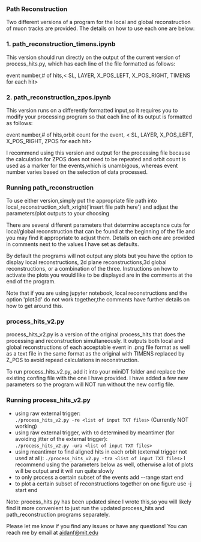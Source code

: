 ### Path Reconstruction
Two different versions of a program for the local and global reconstruction of muon tracks are provided. The details on how to use each one are below:

### 1. path_reconstruction_timens.ipynb

This version should run directly on the output of the current version of process_hits.py, which has each line of the file formatted as follows:

  event number,# of hits,< SL, LAYER, X_POS_LEFT, X_POS_RIGHT, TIMENS for each hit>
  
### 2. path_reconstruction_zpos.ipynb

This version runs on a differently formatted input,so it requires you to modify your processing program so that each line of its output is formatted as follows:

  event number,# of hits,orbit count for the event, < SL, LAYER, X_POS_LEFT, X_POS_RIGHT, ZPOS for each hit> 
  
I recommend using this version and output for the processing file because the calculation for ZPOS does not need to be repeated and orbit count is used as a marker for the events,which is unambigous, whereas event number varies based on the selection of data processed.

### Running path_reconstruction
To use either version,simply put the appropriate file path into local_reconstruction_xleft_xright('insert file path here') and adjust the parameters/plot outputs to your choosing
  
There are several different parameters that determine acceptance cuts for local/global reconstruction that can be found at the beginning of the file and you may find it appropriate to adjust them. Details on each one are provided in comments next to the values I have set as defaults.

By default the programs will not output any plots but you have the option to display local reconstructions, 2d plane reconstructions,3d global reconstructions, or a combination of the three. Instructions on how to activate the plots you would like to be displayed are in the comments at the end of the program. 

Note that if you are using jupyter notebook, local reconstructions and the option 'plot3d' do not work together,the comments have further details on how to get around this.

### process_hits_v2.py
process_hits_v2.py is a version of the original process_hits that does the processing and reconstruction simultaneously. It outputs both local and global reconstructions of each acceptable event in .png file format as well as a text file in the same format as the original with TIMENS replaced by Z_POS to avoid repead calculations in reconstruction. 

To run process_hits_v2.py, add it into your miniDT folder and replace the existing confing file with the one I have provided. I have added a few new parameters so the program will NOT run without the new config file.

### Running process_hits_v2.py
   * using raw external trigger:  
     `./process_hits_v2.py -re <list of input TXT files>` (Currently NOT working)
   * using raw external trigger, with `t0` determined by meantimer (for avoiding jitter of the external trigger):  
     `./process_hits_v2.py -ura <list of input TXT files>`
   * using meantimer to find aligned hits in each orbit (external trigger not used at all):
     `./process_hits_v2.py -tra <list of input TXT files>`
     I recommend using the parameters below as well, otherwise a lot of plots will be output and it will run quite slowly
   * to only process a certain subset of the events add --range start end
   * to plot a certain subset of reconstructions together on one figure use -j start end
  
Note: process_hits.py has been updated since I wrote this,so you will likely find it more convenient to just run the updated process_hits and path_reconstruction programs separately.

Please let me know if you find any issues or have any questions! You can reach me by email at aidanf@mit.edu
